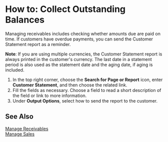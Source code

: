 <properties
                pageTitle="How to: Collect Outstanding Balances| Project “Madeira”"
                description="How to: Collect Outstanding Balances"
                services="project-madeira"
                documentationCenter=""
                authors="SorenGP"
/>
<tags
    ms.service="project-madeira"
    ms.topic="article"
    ms.devlang="na"
    ms.tgt_pltfrm="na"
    ms.workload="Madeira"
    ms.date="05/12/2016"
    ms.author="SorenGP" />

# How to: Collect Outstanding Balances
Managing receivables includes checking whether amounts due are paid on time. If customers have overdue payments, you can send the Customer Statement report as a reminder.

**Note**: If you are using multiple currencies, the Customer Statement report is always printed in the customer's currency. The last date in a statement period is also used as the statement date and the aging date, if aging is included.

1. In the top right corner, choose the **Search for Page or Report** icon, enter **Customer Statement**, and then choose the related link.
2. Fill the fields as necessary. Choose a field to read a short description of the field or link to more information.
3. Under **Output Options**, select how to send the report to the customer.

## See Also
[Manage Receivables](receivables-manage-receivables.md)  
[Manage Sales](sales-manage-sales.md)
